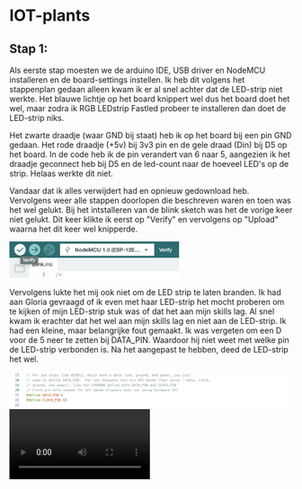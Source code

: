 # IOT-plants

## Stap 1: <br>
Als eerste stap moesten we de arduino IDE, USB driver en NodeMCU installeren en de board-settings instellen.
Ik heb dit volgens het stappenplan gedaan alleen kwam ik er al snel achter dat de LED-strip niet werkte. Het blauwe lichtje op het board knippert wel dus het board doet het wel, maar zodra ik RGB LEDstrip Fastled probeer te installeren dan doet de LED-strip niks. 

Het zwarte draadje (waar GND bij staat) heb ik op het board bij een pin GND gedaan. Het rode draadje (+5v) bij 3v3 pin en de gele draad (Din) bij D5 op het board. In de code heb ik de pin verandert van 6 naar 5, aangezien ik het draadje geconnect heb bij D5 en de led-count naar de hoeveel LED's op de strip. Helaas werkte dit niet. <br>

Vandaar dat ik alles verwijdert had en opnieuw gedownload heb. Vervolgens weer alle stappen doorlopen die beschreven waren en toen was het wel gelukt. Bij het intstalleren van de blink sketch was het de vorige keer niet gelukt. Dit keer klikte ik eerst op "Verify" en vervolgens op "Upload" waarna het dit keer wel knipperde. 

<img src="/Images/Verify_knop.png" width="60%">

Vervolgens lukte het mij ook niet om de LED strip te laten branden. Ik had aan Gloria gevraagd of ik even met haar LED-strip het mocht proberen om te kijken of mijn LED-strip stuk was of dat het aan mijn skills lag. Al snel kwam ik erachter dat het wel aan mijn skills lag en niet aan de LED-strip. Ik had een kleine, maar belangrijke fout gemaakt. Ik was vergeten om een D voor de 5 neer te zetten bij DATA_PIN. Waardoor hij niet weet met welke pin de LED-strip verbonden is. Na het aangepast te hebben, deed de LED-strip het wel. 

<img src="/Images/D5-fout.png"> 
<video controls width="250">

    <source src="/Images/ToDo1_NoorMeijns.mov"
            type="video/mov">

## Bronnen: <br>
Foto plant:
https://www.ecopots.eu/?utm_source=social+media+&utm_medium=pinterest&utm_campaign=UGC+Pinterest+Board+October
